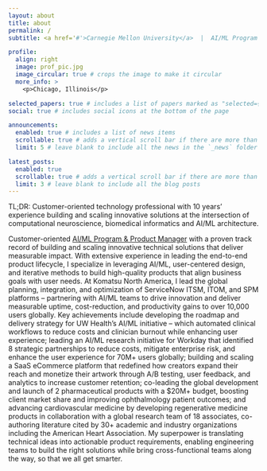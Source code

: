 ```yaml
---
layout: about
title: about
permalink: /
subtitle: <a href='#'>Carnegie Mellon University</a>  |  AI/ML Program & Product Manager  |  Computational Neuroscientist  |  AI/ML Architect

profile:
  align: right
  image: prof_pic.jpg
  image_circular: true # crops the image to make it circular
  more_info: >
    <p>Chicago, Illinois</p>

selected_papers: true # includes a list of papers marked as "selected={true}"
social: true # includes social icons at the bottom of the page

announcements:
  enabled: true # includes a list of news items
  scrollable: true # adds a vertical scroll bar if there are more than 3 news items
  limit: 5 # leave blank to include all the news in the `_news` folder

latest_posts:
  enabled: true
  scrollable: true # adds a vertical scroll bar if there are more than 3 new posts items
  limit: 3 # leave blank to include all the blog posts
---
```


TL;DR: Customer-oriented technology professional with 10 years’ experience building and scaling innovative solutions at the intersection of computational neuroscience, biomedical informatics and AI/ML architecture.

Customer-oriented <a href='#'>AI/ML Program & Product Manager</a> with a proven track record of building and scaling innovative technical solutions that deliver measurable impact.   With extensive experience in leading the end-to-end product lifecycle, I specialize in leveraging AI/ML, user-centered design, and iterative methods to build high-quality products that align business goals with user needs.   At Komatsu North America, I lead the global planning, integration, and optimization of ServiceNow ITSM, ITOM, and SPM platforms – partnering with AI/ML teams to drive innovation and deliver measurable uptime, cost-reduction, and productivity gains to over 10,000 users globally. Key achievements include developing the roadmap and delivery strategy for UW Health’s AI/ML initiative – which automated clinical workflows to reduce costs and clinician burnout while enhancing user experience; leading an AI/ML research initiative for Workday that identified 8 strategic partnerships to reduce costs, mitigate enterprise risk, and enhance the user experience for 70M+ users globally; building and scaling a SaaS eCommerce platform that redefined how creators expand their reach and monetize their artwork through A/B testing, user feedback, and analytics to increase customer retention; co-leading the global development and launch of 2 pharmaceutical products with a $20M+ budget, boosting client market share and improving ophthalmology patient outcomes; and advancing cardiovascular medicine by developing regenerative medicine products in collaboration with a global research team of 18 associates, co-authoring literature cited by 30+ academic and industry organizations including the American Heart Association.   My superpower is translating technical ideas into actionable product requirements, enabling engineering teams to build the right solutions while bring cross-functional teams along the way, so that we all get smarter.